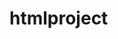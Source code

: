 # htmlproject
<!DOCTYPE html>
<html>

<head>
	<style>
		table {
			border-collapse: cllapse;
			background: white;
			color: black;
		}
		
		th,
		td {
			font-weight: bold;
		}
	</style>
</head>

<body>
	
	<h2 align="center" style="color: orange;">
		JANUARY 2022
	</h2>
	<br />

	<table bgcolor="lightgrey" align="center"
		cellspacing="21" cellpadding="21">

		<caption align="top">
			
		</caption>

	

		<thead>
			<tr>
				
					
				<th style="color: white; background: purple;">
					Sun</th>
				<th style="color: white; background: purple;">
					Mon</th>
				<th style="color: white; background: purple;">
					Tue</th>
				<th style="color: white; background: purple;">
					Wed</th>
				<th style="color: white; background: purple;">
					Thu</th>
				<th style="color: white; background: purple;">
					Fri</th>
				<th style="color: white; background: purple;">
					Sat</th>
			</tr>
		</thead>

		<tbody>
			<tr>
				<td></td>
				<td></td>
				<td></td>
				<td></td>
				<td></td>
				<td></td>
				<td>1</td>
			</tr>
			<tr></tr>
			<tr>
				<td>2</td>
				<td>3</td>
				<td>4</td>
				<td>5</td>
				<td>6</td>
				<td>7</td>
				<td>8</td>
			</tr>
			<tr>
				<td>9</td>
				<td>10</td>
				<td>11</td>
				<td>12</td>
				<td>13</td>
				<td>14</td>
				<td>15</td>
			</tr>
			<tr>
				<td>16</td>
				<td>17</td>
				<td>18</td>
				<td>19</td>
				<td>20</td>
				<td>21</td>
				<td>22</td>
			</tr>
			<tr>
				<td>23</td>
				<td>24</td>
				<td>25</td>
				<td>26</td>
				<td>27</td>
				<td>28</td>
				<td>29</td>
			</tr>
			<tr>
				<td>30</td>
				<td>31</td>
				<td></td>
				<td></td>
				<td></td>
				<td></td>
				<td></td>
			</tr>
		</tbody>
	</table>
</body>

</html>
<!DOCTYPE html>
<html>
<head>
	<style>
		table {
            border-collapse: collapse;
			background: white;
			color: black;
		}
		
		th,
		td {
			font-weight: bold;
		}
	</style>
</head>

<body>
	
	<h2 align="center" style="color: orange;">
		FEBRUARY 2022
	</h2>
	<br />

	<table bgcolor="lightgrey" align="center"
		cellspacing="21" cellpadding="21">

		<caption align="top">
			
		</caption>

	

		<thead>
			<tr>
				
					
				<th style="color: white; background: purple;">
					Sun</th>
				<th style="color: white; background: purple;">
					Mon</th>
				<th style="color: white; background: purple;">
					Tue</th>
				<th style="color: white; background: purple;">
					Wed</th>
				<th style="color: white; background: purple;">
					Thu</th>
				<th style="color: white; background: purple;">
					Fri</th>
				<th style="color: white; background: purple;">
					Sat</th>
			</tr>
		</thead>

		<tbody>
			<tr>
				<td></td>
				<td></td>
				<td>1</td>
				<td>2</td>
				<td>3</td>
				<td>4</td>
				<td>5</td>
			</tr>
			<tr></tr>
			<tr>
				<td>6</td>
				<td>7</td>
				<td>8</td>
				<td>9</td>
				<td>10</td>
				<td>11</td>
				<td>12</td>
			</tr>
			<tr>
				<td>13</td>
				<td>14</td>
				<td>15</td>
				<td>16</td>
				<td>17</td>
				<td>18</td>
				<td>19</td>
			</tr>
			<tr>
				<td>20</td>
				<td>21</td>
				<td>22</td>
				<td>23</td>
				<td>24</td>
				<td>25</td>
				<td>26</td>
            </tr>
			<tr>
				<td>27</td>
				<td>28</td>
			</tr>
			<tr></tr>
		</tbody>
	</table>
</body>

</html>
<!DOCTYPE html>
<html>

<head>
	<style>
		table {
			border-collapse: collapse;
			background: white;
			color: black;
		}
		
		th,
		td {
			font-weight: bold;
		}
	</style>
</head>

<body>
	
	<h2 align="center" style="color: orange;">
		MARCH 2022
	</h2>
	<br />

	<table bgcolor="lightgrey" align="center"
		cellspacing="21" cellpadding="21">

		<caption align="top">
			
		</caption>

	

		<thead>
			<tr>
				<th style="color: white; background: purple;">
					Sun</th>
				<th style="color: white; background: purple;">
					Mon</th>
				<th style="color: white; background: purple;">
					Tue</th>
				<th style="color: white; background: purple;">
					Wed</th>
				<th style="color: white; background: purple;">
					Thu</th>
				<th style="color: white; background: purple;">
					Fri</th>
				<th style="color: white; background: purple;">
					Sat</th>
			</tr>
		</thead>

		<tbody>
			<tr>
				<td></td>
				<td></td>
				<td>1</td>
				<td>2</td>
				<td>3</td>
				<td>4</td>
				<td>5</td>
			</tr>
			<tr></tr>
			<tr>
				<td>6</td>
				<td>7</td>
				<td>8</td>
				<td>9</td>
				<td>10</td>
				<td>11</td>
				<td>12</td>
			</tr>
			<tr>
				<td>13</td>
				<td>14</td>
				<td>15</td>
				<td>16</td>
				<td>17</td>
				<td>18</td>
				<td>19</td>
			</tr>
			<tr>
				<td>20</td>
				<td>21</td>
				<td>22</td>
				<td>23</td>
				<td>24</td>
				<td>25</td>
				<td>26</td>
			</tr>
			<tr>
				<td>27</td>
				<td>28</td>
				<td>29</td>
				<td>30</td>
				<td>31</td>
			</tr>
		</tbody>
	</table>
</body>

</html>
<!DOCTYPE html>
<html>

<head>
	<style>
		table {
			border-collapse: collapse;
			background: white;
			color: black;
		}
		
		th,
		td {
			font-weight: bold;
		}
	</style>
</head>

<body>
	
	<h2 align="center" style="color: orange;">
		APRIL 2022
	</h2>
	<br />

	<table bgcolor="lightgrey" align="center"
		cellspacing="21" cellpadding="21">

		<caption align="top">
			
		</caption>

	

		<thead>
			<tr>
				<th style="color: white; background: purple;">
					Sun</th>
				<th style="color: white; background: purple;">
					Mon</th>
				<th style="color: white; background: purple;">
					Tue</th>
				<th style="color: white; background: purple;">
					Wed</th>
				<th style="color: white; background: purple;">
					Thu</th>
				<th style="color: white; background: purple;">
					Fri</th>
				<th style="color: white; background: purple;">
					Sat</th>
			</tr>
		</thead>

		<tbody>
			<tr>
				<td></td>
				<td></td>
				<td></td>
				<td></td>
				<td></td>
				<td>1</td>
				<td>2</td>
			</tr>
			<tr></tr>
			<tr>
				<td>3</td>
				<td>4</td>
				<td>5</td>
				<td>6</td>
				<td>7</td>
				<td>8</td>
				<td>9</td>
			</tr>
			<tr>
				<td>10</td>
				<td>11</td>
				<td>12</td>
				<td>13</td>
				<td>14</td>
				<td>15</td>
				<td>16</td>
			</tr>
			<tr>
				<td>17</td>
				<td>18</td>
				<td>19</td>
				<td>20</td>
				<td>21</td>
				<td>22</td>
				<td>23</td>
			</tr>
			<tr>
				<td>24</td>
				<td>25</td>
				<td>26</td>
				<td>27</td>
				<td>28</td>
				<td>29</td>
				<td>30</td>
			</tr>
		</tbody>
	</table>
</body>

</html>
<!DOCTYPE html>
<html>

<head>
	<style>
		table {
			border-collapse: collapse;
			background: white;
			color: black;
		}
		
		th,
		td {
			font-weight: bold;
		}
	</style>
</head>

<body>
	
	<h2 align="center" style="color: orange;">
		MAY 2022
	</h2>
	<br />

	<table bgcolor="lightgrey" align="center"
		cellspacing="21" cellpadding="21">

		<caption align="top">
			
		</caption>

	

		<thead>
			<tr>
				<th style="color: white; background: purple;">
					Sun</th>
				<th style="color: white; background: purple;">
					Mon</th>
				<th style="color: white; background: purple;">
					Tue</th>
				<th style="color: white; background: purple;">
					Wed</th>
				<th style="color: white; background: purple;">
					Thu</th>
				<th style="color: white; background: purple;">
					Fri</th>
				<th style="color: white; background: purple;">
					Sat</th>
			</tr>
		</thead>

		<tbody>
			<tr>
				<td>1</td>
				<td>2</td>
				<td>3</td>
				<td>4</td>
				<td>5</td>
				<td>6</td>
				<td>7</td>
			</tr>
			<tr>
				<td>8</td>
				<td>9</td>
				<td>10</td>
				<td>11</td>
				<td>12</td>
				<td>13</td>
				<td>14</td>
			</tr>
			<tr>
				<td>15</td>
				<td>16</td>
				<td>17</td>
				<td>18</td>
				<td>19</td>
				<td>20</td>
				<td>21</td>
			</tr>
			<tr>
				<td>22</td>
				<td>23</td>
				<td>24</td>
				<td>25</td>
				<td>26</td>
				<td>27</td>
				<td>28</td>
			</tr>
			<tr>
				<td>29</td>
				<td>30</td>
				<td>31</td>
				<td></td>
				<td></td>
				<td></td>
				<td></td>
			</tr>
		</tbody>
	</table>
</body>

</html>
<!DOCTYPE html>
<html>

<head>
	<style>
		table {
			border-collapse: collapse;
			background: white;
			color: black;
		}
		
		th,
		td {
			font-weight: bold;
		}
	</style>
</head>

<body>
	
	<h2 align="center" style="color: orange;">
		JUNE 2022
	</h2>
	<br />

	<table bgcolor="lightgrey" align="center"
		cellspacing="21" cellpadding="21">

		<caption align="top">
			
		</caption>

	

		<thead>
			<tr>
				<th style="color: white; background: purple;">
					Sun</th>
				<th style="color: white; background: purple;">
					Mon</th>
				<th style="color: white; background: purple;">
					Tue</th>
				<th style="color: white; background: purple;">
					Wed</th>
				<th style="color: white; background: purple;">
					Thu</th>
				<th style="color: white; background: purple;">
					Fri</th>
				<th style="color: white; background: purple;">
					Sat</th>
			</tr>
		</thead>

		<tbody>
			<tr>
				<td></td>
				<td></td>
				<td></td>
				<td>1</td>
				<td>2</td>
				<td>3</td>
				<td>4</td>
			</tr>
			<tr>
				<td>5</td>
				<td>6</td>
				<td>7</td>
				<td>8</td>
				<td>9</td>
				<td>10</td>
				<td>11</td>
			</tr>
			<tr>
				<td>12</td>
				<td>13</td>
				<td>14</td>
				<td>15</td>
				<td>16</td>
				<td>17</td>
				<td>18</td>
			</tr>
			<tr>
				<td>19</td>
				<td>20</td>
				<td>21</td>
				<td>22</td>
				<td>23</td>
				<td>24</td>
				<td>25</td>
			</tr>
			<tr>
				<td>26</td>
				<td>27</td>
				<td>28</td>
				<td>29</td>
				<td>30</td>
			</tr>
		</tbody>
	</table>
</body>

</html>
<!DOCTYPE html>
<html>

<head>
	<style>
		table {
			border-collapse: collapse;
			background: white;
			color: black;
		}
		
		th,
		td {
			font-weight: bold;
		}
	</style>
</head>

<body>
	
	<h2 align="center" style="color: orange;">
		JULY 2022
	</h2>
	<br />

	<table bgcolor="lightgrey" align="center"
		cellspacing="21" cellpadding="21">

		<caption align="top">
			
		</caption>

	

		<thead>
			<tr>
				<th style="color: white; background: purple;">
					Sun</th>
				<th style="color: white; background: purple;">
					Mon</th>
				<th style="color: white; background: purple;">
					Tue</th>
				<th style="color: white; background: purple;">
					Wed</th>
				<th style="color: white; background: purple;">
					Thu</th>
				<th style="color: white; background: purple;">
					Fri</th>
				<th style="color: white; background: purple;">
					Sat</th>
			</tr>
		</thead>

		<tbody>
			<tr>
				<td></td>
				<td></td>
				<td></td>
				<td></td>
				<td></td>
				<td>1</td>
				<td>2</td>
			</tr>
			<tr>
				<td>3</td>
				<td>4</td>
				<td>5</td>
				<td>6</td>
				<td>7</td>
				<td>8</td>
				<td>9</td>
			</tr>
			<tr>
				<td>10</td>
				<td>11</td>
				<td>12</td>
				<td>13</td>
				<td>14</td>
				<td>15</td>
				<td>16</td>
			</tr>
			<tr>
				<td>17</td>
				<td>18</td>
				<td>19</td>
				<td>20</td>
				<td>21</td>
				<td>22</td>
				<td>23</td>
			</tr>
			<tr>
				<td>24</td>
				<td>25</td>
				<td>26</td>
				<td>27</td>
				<td>28</td>
				<td>29</td>
				<td>30</td>
			</tr>
			<tr>
				<td>31</td>
			</tr>
		</tbody>
	</table>
</body>

</html>
<!DOCTYPE html>
<html>

<head>
	<style>
		table {
			border-collapse: collapse;
			background: white;
			color: black;
		}
		
		th,
		td {
			font-weight: bold;
		}
	</style>
</head>

<body>
	
	<h2 align="center" style="color: orange;">
		AUGUST 2022
	</h2>
	<br />

	<table bgcolor="lightgrey" align="center"
		cellspacing="21" cellpadding="21">

		<caption align="top">
			
		</caption>

	

		<thead>
			<tr>
				<th style="color: white; background: purple;">
					Sun</th>
				<th style="color: white; background: purple;">
					Mon</th>
				<th style="color: white; background: purple;">
					Tue</th>
				<th style="color: white; background: purple;">
					Wed</th>
				<th style="color: white; background: purple;">
					Thu</th>
				<th style="color: white; background: purple;">
					Fri</th>
				<th style="color: white; background: purple;">
					Sat</th>
			</tr>
		</thead>

		<tbody>
			<tr>
				<td></td>
				<td>1</td>
				<td>2</td>
				<td>3</td>
				<td>4</td>
				<td>5</td>
				<td>6</td>
			</tr>
			<tr>
				<td>7</td>
				<td>8</td>
				<td>9</td>
				<td>10</td>
				<td>11</td>
				<td>12</td>
				<td>13</td>
			</tr>
			<tr>
				<td>14</td>
				<td>15</td>
				<td>16</td>
				<td>17</td>
				<td>18</td>
				<td>19</td>
				<td>20</td>
			</tr>
			<tr>
				<td>21</td>
				<td>22</td>
				<td>23</td>
				<td>24</td>
				<td>25</td>
				<td>26</td>
				<td>27</td>
			</tr>
			<tr>
				<td>28</td>
				<td>29</td>
				<td>30</td>
				<td>31</td>
				<td></td>
				<td></td>
				<td></td>
			</tr>
		</tbody>
	</table>
</body>

</html>
<!DOCTYPE html>
<html>

<head>
	<style>
		table {
			border-collapse: collapse;
			background: white;
			color: black;
		}
		
		th,
		td {
			font-weight: bold;
		}
	</style>
</head>

<body>
	
	<h2 align="center" style="color: orange;">
		SEPTEMBER 2022
	</h2>
	<br />

	<table bgcolor="lightgrey" align="center"
		cellspacing="21" cellpadding="21">

		<caption align="top">
			
		</caption>

	

		<thead>
			<tr>
				<th style="color: white; background: purple;">
					Sun</th>
				<th style="color: white; background: purple;">
					Mon</th>
				<th style="color: white; background: purple;">
					Tue</th>
				<th style="color: white; background: purple;">
					Wed</th>
				<th style="color: white; background: purple;">
					Thu</th>
				<th style="color: white; background: purple;">
					Fri</th>
				<th style="color: white; background: purple;">
					Sat</th>
			</tr>
		</thead>

		<tbody>
			<tr>
				<td></td>
				<td></td>
				<td></td>
				<td></td>
				<td>1</td>
				<td>2</td>
				<td>3</td>
			</tr>
			<tr>
				<td>4</td>
				<td>5</td>
				<td>6</td>
				<td>7</td>
				<td>8</td>
				<td>9</td>
				<td>10</td>
			</tr>
			<tr>
				<td>11</td>
				<td>12</td>
				<td>13</td>
				<td>14</td>
				<td>15</td>
				<td>16</td>
				<td>17</td>
			</tr>
			<tr>
				<td>18</td>
				<td>19</td>
				<td>20</td>
				<td>21</td>
				<td>22</td>
				<td>23</td>
				<td>24</td>
			</tr>
			<tr>
				<td>25</td>
				<td>26</td>
				<td>27</td>
				<td>28</td>
				<td>29</td>
				<td>30</td>
				<td></td>
			</tr>
		</tbody>
	</table>
</body>

</html>
<!DOCTYPE html>
<html>

<head>
	<style>
		table {
			border-collapse: collapse;
			background: white;
			color: black;
		}
		
		th,
		td {
			font-weight: bold;
		}
	</style>
</head>

<body>
	
	<h2 align="center" style="color: orange;">
		OCTOBER 2022
	</h2>
	<br />

	<table bgcolor="lightgrey" align="center"
		cellspacing="21" cellpadding="21">

		<caption align="top">
			
		</caption>

	

		<thead>
			<tr>
				<th style="color: white; background: purple;">
					Sun</th>
				<th style="color: white; background: purple;">
					Mon</th>
				<th style="color: white; background: purple;">
					Tue</th>
				<th style="color: white; background: purple;">
					Wed</th>
				<th style="color: white; background: purple;">
					Thu</th>
				<th style="color: white; background: purple;">
					Fri</th>
				<th style="color: white; background: purple;">
					Sat</th>
			</tr>
		</thead>

		<tbody>
			<tr>
				<td></td>
				<td></td>
				<td></td>
				<td></td>
				<td></td>
				<td></td>
				<td>1</td>
			</tr>
			<tr>
				<td>2</td>
				<td>3</td>
				<td>4</td>
				<td>5</td>
				<td>6</td>
				<td>7</td>
				<td>8</td>
			</tr>
			<tr>
				<td>9</td>
				<td>10</td>
				<td>11</td>
				<td>12</td>
				<td>13</td>
				<td>14</td>
				<td>15</td>
			</tr>
			<tr>
				<td>16</td>
				<td>17</td>
				<td>18</td>
				<td>19</td>
				<td>20</td>
				<td>21</td>
				<td>22</td>
			</tr>
			<tr>
				<td>23</td>
				<td>24</td>
				<td>25</td>
				<td>26</td>
				<td>27</td>
				<td>28</td>
				<td>29</td>
			</tr>
			<tr>
				<td>30</td>
				<td>31</td>
			</tr>
		</tbody>
	</table>
</body>

</html>
<!DOCTYPE html>
<html>

<head>
	<style>
		table {
			border-collapse: collapse;
			background: white;
			color: black;
		}
		
		th,
		td {
			font-weight: bold;
		}
	</style>
</head>

<body>
	
	<h2 align="center" style="color: orange;">
		NOVEMBER 2022
	</h2>
	<br />

	<table bgcolor="lightgrey" align="center"
		cellspacing="21" cellpadding="21">

		<caption align="top">
			
		</caption>

	

		<thead>
			<tr>
				<th style="color: white; background: purple;">
					Sun</th>
				<th style="color: white; background: purple;">
					Mon</th>
				<th style="color: white; background: purple;">
					Tue</th>
				<th style="color: white; background: purple;">
					Wed</th>
				<th style="color: white; background: purple;">
					Thu</th>
				<th style="color: white; background: purple;">
					Fri</th>
				<th style="color: white; background: purple;">
					Sat</th>
			</tr>
		</thead>

		<tbody>
			<tr>
				<td></td>
				<td></td>
				<td>1</td>
				<td>2</td>
				<td>3</td>
				<td>4</td>
				<td>5</td>
			</tr>
			<tr>
				<td>6</td>
				<td>7</td>
				<td>8</td>
				<td>9</td>
				<td>10</td>
				<td>11</td>
				<td>12</td>
			</tr>
			<tr>
				<td>13</td>
				<td>14</td>
				<td>15</td>
				<td>16</td>
				<td>17</td>
				<td>18</td>
				<td>19</td>
			</tr>
			<tr>
				<td>20</td>
				<td>21</td>
				<td>22</td>
				<td>23</td>
				<td>24</td>
				<td>25</td>
				<td>26</td>
			</tr>
			<tr>
				<td>27</td>
				<td>28</td>
				<td>29</td>
				<td>30</td>
				<td></td>
				<td></td>
				<td></td>
			</tr>
		</tbody>
	</table>
</body>

</html>
<!DOCTYPE html>
<html>

<head>
	<style>
		table {
			border-collapse: collapse;
			background: white;
			color: black;
		}
		
		th,
		td {
			font-weight: bold;
		}
	</style>
</head>

<body>
	
	<h2 align="center" style="color: orange;">
		DECEMBER 2022
	</h2>
	<br />

	<table bgcolor="lightgrey" align="center"
		cellspacing="21" cellpadding="21">

		<caption align="top">
			
		</caption>

	

		<thead>
			<tr>
				<th style="color: white; background: purple;">
					Sun</th>
				<th style="color: white; background: purple;">
					Mon</th>
				<th style="color: white; background: purple;">
					Tue</th>
				<th style="color: white; background: purple;">
					Wed</th>
				<th style="color: white; background: purple;">
					Thu</th>
				<th style="color: white; background: purple;">
					Fri</th>
				<th style="color: white; background: purple;">
					Sat</th>
			</tr>
		</thead>

		<tbody>
			<tr>
				<td></td>
				<td></td>
				<td></td>
				<td></td>
				<td>1</td>
				<td>2</td>
				<td>3</td>
			</tr>
			<tr>
				<td>4</td>
				<td>5</td>
				<td>6</td>
				<td>7</td>
				<td>8</td>
				<td>9</td>
				<td>10</td>
			</tr>
			<tr>
				<td>11</td>
				<td>12</td>
				<td>13</td>
				<td>14</td>
				<td>15</td>
				<td>16</td>
				<td>17</td>
			</tr>
			<tr>
				<td>18</td>
				<td>19</td>
				<td>20</td>
				<td>21</td>
				<td>22</td>
				<td>23</td>
				<td>24</td>
			</tr>
			<tr>
				<td>25</td>
				<td>26</td>
				<td>27</td>
				<td>28</td>
				<td>29</td>
				<td>30</td>
				<td>31</td>
			</tr>
		</tbody>
	</table>
</body>

</html>
